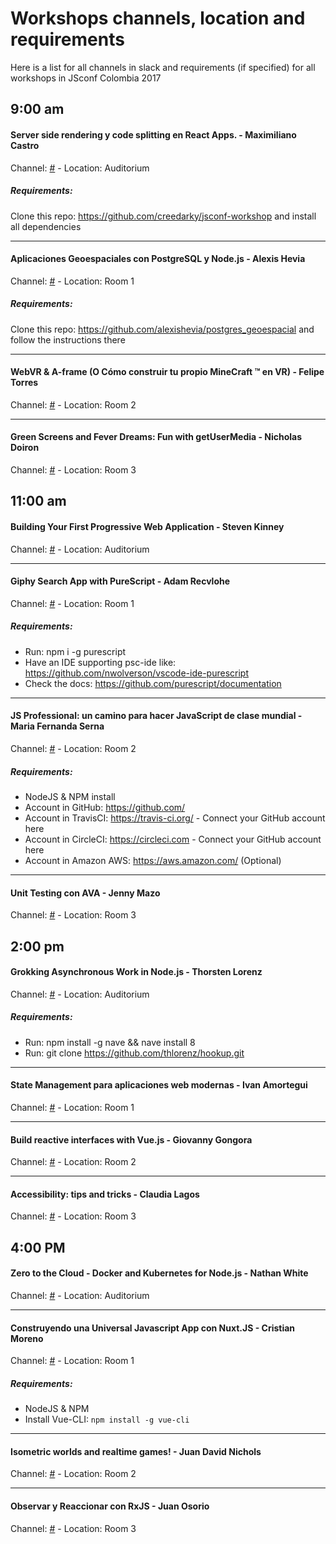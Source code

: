# Workshops channels, location and requirements

Here is a list for all channels in slack and requirements (if specified) for all workshops in JSconf Colombia 2017

## 9:00 am

#### Server side rendering y code splitting en React Apps. - Maximiliano Castro
Channel: [#](https://jsconfco2017.slack.com/messages/C7SC0EJ20/) - Location: Auditorium
##### Requirements:
Clone this repo: https://github.com/creedarky/jsconf-workshop and install all dependencies

---

#### Aplicaciones Geoespaciales con PostgreSQL y Node.js - Alexis Hevia
Channel: [#](https://jsconfco2017.slack.com/messages/C7TD10JDD/) - Location: Room 1
##### Requirements:
Clone this repo: https://github.com/alexishevia/postgres_geoespacial and follow the instructions there

---

#### WebVR & A-frame (O Cómo construir tu propio MineCraft ™ en VR) - Felipe Torres
Channel: [#](https://jsconfco2017.slack.com/messages/C7SAFM2H0/) - Location: Room 2

---

#### Green Screens and Fever Dreams: Fun with getUserMedia - Nicholas Doiron
Channel: [#](https://jsconfco2017.slack.com/messages/C7RQR14BB/) - Location: Room 3

## 11:00 am

#### Building Your First Progressive Web Application - Steven Kinney
Channel: [#](https://jsconfco2017.slack.com/messages/C7S8AV81H/) - Location: Auditorium

---

#### Giphy Search App with PureScript - Adam Recvlohe
Channel: [#](https://jsconfco2017.slack.com/messages/C7SEQ9T0D/) - Location: Room 1
##### Requirements:
* Run: npm i -g purescript
* Have an IDE supporting psc-ide like: https://github.com/nwolverson/vscode-ide-purescript
* Check the docs: https://github.com/purescript/documentation

---

#### JS Professional: un camino para hacer JavaScript de clase mundial - Maria Fernanda Serna
Channel: [#](https://jsconfco2017.slack.com/messages/C7SC50J8L/) - Location: Room 2
##### Requirements:
* NodeJS & NPM install
* Account in GitHub: https://github.com/
* Account in TravisCI: https://travis-ci.org/ - Connect your GitHub account here
* Account in CircleCI: https://circleci.com - Connect your GitHub account here
* Account in Amazon AWS: https://aws.amazon.com/ (Optional)

---

#### Unit Testing con AVA - Jenny Mazo
Channel: [#](https://jsconfco2017.slack.com/messages/C7RLUUN2U/) - Location: Room 3

## 2:00 pm

#### Grokking Asynchronous Work in Node.js - Thorsten Lorenz
Channel: [#](https://jsconfco2017.slack.com/messages/C7SAPM08J/) - Location: Auditorium
##### Requirements:
* Run: npm install -g nave && nave install 8
* Run: git clone https://github.com/thlorenz/hookup.git

---

#### State Management para aplicaciones web modernas - Ivan Amortegui
Channel: [#](https://jsconfco2017.slack.com/messages/C7RQWGXPT/) - Location: Room 1

---

#### Build reactive interfaces with Vue.js - Giovanny Gongora
Channel: [#](https://jsconfco2017.slack.com/messages/C7RLVSEQG/) - Location: Room 2

---

#### Accessibility: tips and tricks - Claudia Lagos
Channel: [#](https://jsconfco2017.slack.com/messages/C7SAQKMEW/) - Location: Room 3

## 4:00 PM

#### Zero to the Cloud - Docker and Kubernetes for Node.js - Nathan White
Channel: [#](https://jsconfco2017.slack.com/messages/C7SETC8VB/) - Location: Auditorium

---

#### Construyendo una Universal Javascript App con Nuxt.JS - Cristian Moreno
Channel: [#](https://jsconfco2017.slack.com/messages/C7SAS3A74/) - Location: Room 1
##### Requirements:
* NodeJS & NPM
* Install Vue-CLI: `npm install -g vue-cli`

---

#### Isometric worlds and realtime games! - Juan David Nichols
Channel: [#](https://jsconfco2017.slack.com/messages/C7T7BK6KY/) - Location: Room 2

---

#### Observar y Reaccionar con RxJS - Juan Osorio
Channel: [#](https://jsconfco2017.slack.com/messages/C7S8G5TNF/) - Location: Room 3
